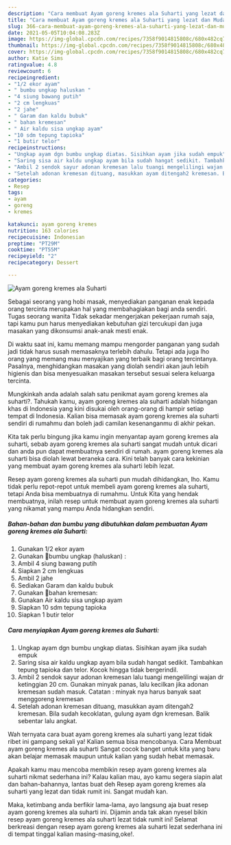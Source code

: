 ```yaml
---
description: "Cara membuat Ayam goreng kremes ala Suharti yang lezat dan Mudah Dibuat"
title: "Cara membuat Ayam goreng kremes ala Suharti yang lezat dan Mudah Dibuat"
slug: 366-cara-membuat-ayam-goreng-kremes-ala-suharti-yang-lezat-dan-mudah-dibuat
date: 2021-05-05T10:04:08.283Z
image: https://img-global.cpcdn.com/recipes/7358f9014815808c/680x482cq70/ayam-goreng-kremes-ala-suharti-foto-resep-utama.jpg
thumbnail: https://img-global.cpcdn.com/recipes/7358f9014815808c/680x482cq70/ayam-goreng-kremes-ala-suharti-foto-resep-utama.jpg
cover: https://img-global.cpcdn.com/recipes/7358f9014815808c/680x482cq70/ayam-goreng-kremes-ala-suharti-foto-resep-utama.jpg
author: Katie Sims
ratingvalue: 4.8
reviewcount: 6
recipeingredient:
- "1/2 ekor ayam"
- " bumbu ungkap haluskan "
- "4 siung bawang putih"
- "2 cm lengkuas"
- "2 jahe"
- " Garam dan kaldu bubuk"
- " bahan kremesan"
- " Air kaldu sisa ungkap ayam"
- "10 sdm tepung tapioka"
- "1 butir telor"
recipeinstructions:
- "Ungkap ayam dgn bumbu ungkap diatas. Sisihkan ayam jika sudah empuk"
- "Saring sisa air kaldu ungkap ayam bila sudah hangat sedikit. Tambahkan tepung tapioka dan telor. Kocok hingga tidak bergerindil."
- "Ambil 2 sendok sayur adonan kremesan lalu tuangi mengelilingi wajan dr ketinggian 20 cm. Gunakan minyak panas, lalu kecilkan jika adonan kremesan sudah masuk. Catatan : minyak nya harus banyak saat menggoreng kremesan"
- "Setelah adonan kremesan dituang, masukkan ayam ditengah2 kremesan. Bila sudah kecoklatan, gulung ayam dgn kremesan. Balik sebentar lalu angkat."
categories:
- Resep
tags:
- ayam
- goreng
- kremes

katakunci: ayam goreng kremes 
nutrition: 163 calories
recipecuisine: Indonesian
preptime: "PT29M"
cooktime: "PT55M"
recipeyield: "2"
recipecategory: Dessert

---
```



![Ayam goreng kremes ala Suharti](https://img-global.cpcdn.com/recipes/7358f9014815808c/680x482cq70/ayam-goreng-kremes-ala-suharti-foto-resep-utama.jpg)

Sebagai seorang yang hobi masak, menyediakan panganan enak kepada orang tercinta merupakan hal yang membahagiakan bagi anda sendiri. Tugas seorang  wanita Tidak sekadar mengerjakan pekerjaan rumah saja, tapi kamu pun harus menyediakan kebutuhan gizi tercukupi dan juga masakan yang dikonsumsi anak-anak mesti enak.

Di waktu  saat ini, kamu memang mampu mengorder panganan yang sudah jadi tidak harus susah memasaknya terlebih dahulu. Tetapi ada juga lho orang yang memang mau menyajikan yang terbaik bagi orang tercintanya. Pasalnya, menghidangkan masakan yang diolah sendiri akan jauh lebih higienis dan bisa menyesuaikan masakan tersebut sesuai selera keluarga tercinta. 



Mungkinkah anda adalah salah satu penikmat ayam goreng kremes ala suharti?. Tahukah kamu, ayam goreng kremes ala suharti adalah hidangan khas di Indonesia yang kini disukai oleh orang-orang di hampir setiap tempat di Indonesia. Kalian bisa memasak ayam goreng kremes ala suharti sendiri di rumahmu dan boleh jadi camilan kesenanganmu di akhir pekan.

Kita tak perlu bingung jika kamu ingin menyantap ayam goreng kremes ala suharti, sebab ayam goreng kremes ala suharti sangat mudah untuk dicari dan anda pun dapat membuatnya sendiri di rumah. ayam goreng kremes ala suharti bisa diolah lewat beraneka cara. Kini telah banyak cara kekinian yang membuat ayam goreng kremes ala suharti lebih lezat.

Resep ayam goreng kremes ala suharti pun mudah dihidangkan, lho. Kamu tidak perlu repot-repot untuk membeli ayam goreng kremes ala suharti, tetapi Anda bisa membuatnya di rumahmu. Untuk Kita yang hendak membuatnya, inilah resep untuk membuat ayam goreng kremes ala suharti yang nikamat yang mampu Anda hidangkan sendiri.

<!--inarticleads1-->

##### Bahan-bahan dan bumbu yang dibutuhkan dalam pembuatan Ayam goreng kremes ala Suharti:

1. Gunakan 1/2 ekor ayam
1. Gunakan  🌻bumbu ungkap (haluskan) :
1. Ambil 4 siung bawang putih
1. Siapkan 2 cm lengkuas
1. Ambil 2 jahe
1. Sediakan  Garam dan kaldu bubuk
1. Gunakan  🌻bahan kremesan:
1. Gunakan  Air kaldu sisa ungkap ayam
1. Siapkan 10 sdm tepung tapioka
1. Siapkan 1 butir telor




<!--inarticleads2-->

##### Cara menyiapkan Ayam goreng kremes ala Suharti:

1. Ungkap ayam dgn bumbu ungkap diatas. Sisihkan ayam jika sudah empuk
1. Saring sisa air kaldu ungkap ayam bila sudah hangat sedikit. Tambahkan tepung tapioka dan telor. Kocok hingga tidak bergerindil.
1. Ambil 2 sendok sayur adonan kremesan lalu tuangi mengelilingi wajan dr ketinggian 20 cm. Gunakan minyak panas, lalu kecilkan jika adonan kremesan sudah masuk. Catatan : minyak nya harus banyak saat menggoreng kremesan
1. Setelah adonan kremesan dituang, masukkan ayam ditengah2 kremesan. Bila sudah kecoklatan, gulung ayam dgn kremesan. Balik sebentar lalu angkat.




Wah ternyata cara buat ayam goreng kremes ala suharti yang lezat tidak ribet ini gampang sekali ya! Kalian semua bisa mencobanya. Cara Membuat ayam goreng kremes ala suharti Sangat cocok banget untuk kita yang baru akan belajar memasak maupun untuk kalian yang sudah hebat memasak.

Apakah kamu mau mencoba membikin resep ayam goreng kremes ala suharti nikmat sederhana ini? Kalau kalian mau, ayo kamu segera siapin alat dan bahan-bahannya, lantas buat deh Resep ayam goreng kremes ala suharti yang lezat dan tidak rumit ini. Sangat mudah kan. 

Maka, ketimbang anda berfikir lama-lama, ayo langsung aja buat resep ayam goreng kremes ala suharti ini. Dijamin anda tak akan nyesel bikin resep ayam goreng kremes ala suharti lezat tidak rumit ini! Selamat berkreasi dengan resep ayam goreng kremes ala suharti lezat sederhana ini di tempat tinggal kalian masing-masing,oke!.

